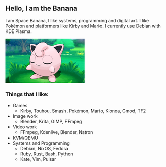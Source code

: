 ## Hello, I am the Banana
I am Space Banana, I like systems, programming and digital art. I like Pokémon and platformers like Kirby and Mario. I currently use Debian with KDE Plasma.

<img src="jigglypuff%202.png" width="250" />

### Things that I like:
- Games
  - Kirby, Touhou, Smash, Pokémon, Mario, Klonoa, Gmod, TF2
- Image work
  - Blender, Krita, GIMP, FFmpeg
- Video work
  - FFmpeg, Kdenlive, Blender, Natron
- KVM/QEMU
- Systems and Programming
  - Debian, NixOS, Fedora
  - Ruby, Rust, Bash, Python
  - Kate, Vim, Pulsar
